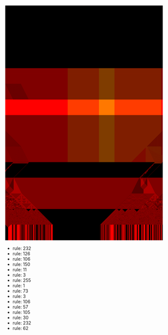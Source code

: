 ![photo](./output.png) 
 * rule: 232
* rule: 126
* rule: 106
* rule: 150
* rule: 11
* rule: 3
* rule: 255
* rule: 1
* rule: 73
* rule: 3
* rule: 106
* rule: 57
* rule: 105
* rule: 30
* rule: 232
* rule: 62
